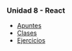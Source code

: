 ### Unidad 8 - React

-   [Apuntes](./apuntes/)
-   [Clases](./clases/)
-   [Ejercicios](./ejercicios/)
